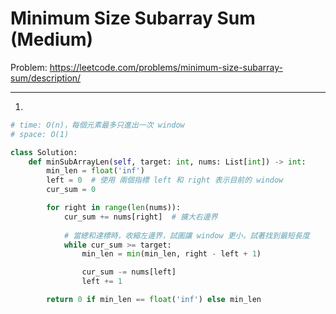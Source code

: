 Minimum Size Subarray Sum (Medium)
===

Problem: https://leetcode.com/problems/minimum-size-subarray-sum/description/

---

1. 
```python
# time: O(n)，每個元素最多只進出一次 window
# space: O(1)

class Solution:
    def minSubArrayLen(self, target: int, nums: List[int]) -> int:
        min_len = float('inf')
        left = 0  # 使用 兩個指標 left 和 right 表示目前的 window
        cur_sum = 0

        for right in range(len(nums)):
            cur_sum += nums[right]  # 擴大右邊界
            
            # 當總和達標時，收縮左邊界，試圖讓 window 更小，試著找到最短長度
            while cur_sum >= target:
                min_len = min(min_len, right - left + 1)

                cur_sum -= nums[left]
                left += 1

        return 0 if min_len == float('inf') else min_len
```
